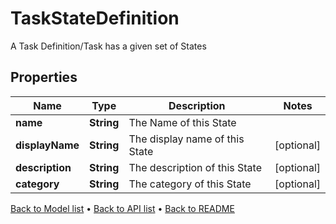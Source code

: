 

# TaskStateDefinition

A Task Definition/Task has a given set of States

## Properties

| Name | Type | Description | Notes |
|------------ | ------------- | ------------- | -------------|
|**name** | **String** | The Name of this State |  |
|**displayName** | **String** | The display name of this State |  [optional] |
|**description** | **String** | The description of this State |  [optional] |
|**category** | **String** | The category of this State |  [optional] |



[Back to Model list](../README.md#documentation-for-models) &#8226; [Back to API list](../README.md#documentation-for-api-endpoints) &#8226; [Back to README](../README.md)


